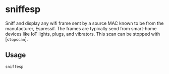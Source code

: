 # sniffesp
Sniff and display any wifi frame sent by a source MAC known to be from the manufacturer, Espressif. The frames are typically send from smart-home devices like IoT lights, plugs, and vibrators. This scan can be stopped with [`stopscan`].

## Usage
```sniffesp```
